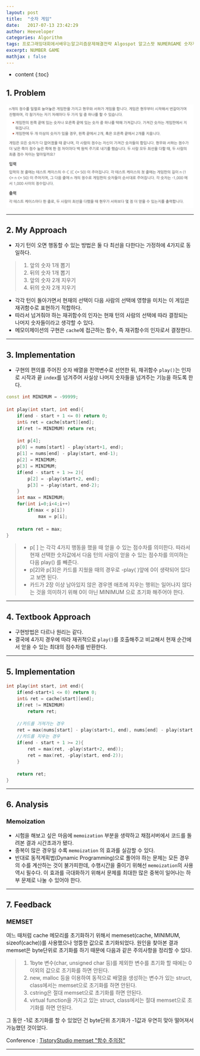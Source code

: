 ```yaml
---
layout: post
title:  "숫자 게임"
date:   2017-07-13 23:42:29
author: Heeveloper
categories: Algorithm
tags: 프로그래밍대회에서배우는알고리즘문제해결전략 Algospot 알고스팟 NUMERGAME 숫자게임 dp 동적계획법 메모이제이션 memoization
excerpt: NUMBER GAME
mathjax : false
---
```


* content
{:toc}

## 1. Problem
![screenshot](/img/numbergame_problem.png)
<br>

---
## 2. My Approach
* 자기 턴이 오면 행동할 수 있는 방법은 둘 다 최선을 다한다는 가정하에 4가지로 동일하다.
> 1. 앞의 숫자 1개 뽑기
> 2. 뒤의 숫자 1개 뽑기
> 3. 앞의 숫자 2개 지우기
> 4. 뒤의 숫자 2개 지우기

* 각각 턴이 돌아가면서 현재의 선택이 다음 사람의 선택에 영향을 미치는 이 게임은 재귀함수로 표현하기 적합하다.
* 따라서 넘겨줘야 하는 재귀함수의 인자는 현재 턴의 사람의 선택에 따라 결정되는 나머지 숫자들이라고 생각할 수 있다.
* 메모이제이션의 구현은 `cache`에 접근하는 함수, 즉 재귀함수의 인자로서 결정한다.

---
## 3. Implementation
* 구현의 편의를 주어진 숫자 배열을 전역변수로 선언한 뒤, 재귀함수 `play()`는 인자로 시작과 끝 `index`를 넘겨주어 사실상 나머지 숫자들을 넘겨주는 기능을 하도록 한다.

~~~c++
const int MINIMUM = -99999;

int play(int start, int end){
    if(end - start + 1 <= 0) return 0;
    int& ret = cache[start][end];
    if(ret != MINIMUM) return ret;

    int p[4];
    p[0] = nums[start] - play(start+1, end);
    p[1] = nums[end] - play(start, end-1);
    p[2] = MINIMUM;
    p[3] = MINIMUM;
    if(end - start + 1 >= 2){
        p[2] = -play(start+2, end);
        p[3] = -play(start, end-2);
    }
    int max = MINIMUM;
    for(int i=0;i<4;i++)
        if(max < p[i])
            max = p[i];

    return ret = max;
}
~~~
> * p[ ] 는 각각 4가지 행동을 했을 때 얻을 수 있는 점수차를 의미한다. 따라서 현재 선택한 숫자값에서 다음 턴의 사람이 얻을 수 있는 점수차를 의미하는 다음 play() 를 빼준다.
> * p[2]와 p[3]은 카드를 지웠을 때의 경우로 -play( )앞에 0이 생략되어 있다고 보면 된다.
> * 카드가 2장 이상 남아있지 않은 경우엔 애초에 지우는 행위는 일어나지 않다는 것을 의미하기 위해 0이 아닌 MINIMUM 으로 초기화 해주어야 한다.

---
## 4. Textbook Approach
* 구현방법은 다르나 원리는 같다.
* 결국에 4가지 경우에 따라 재귀적으로 `play()`를 호출해주고 비교해서 현재 순간에서 얻을 수 있는 최대의 점수차를 반환한다.

---
## 5. Implementation
~~~c++
int play(int start, int end){
    if(end-start+1 <= 0) return 0;
    int& ret = cache[start][end];
    if(ret != MINIMUM)
        return ret;

    //카드를 가져가는 경우
    ret = max(nums[start] - play(start+1, end), nums[end] - play(start,end-1));
    //카드를 지우는 경우
    if(end - start + 1 >= 2){
        ret = max(ret, -play(start+2, end));
        ret = max(ret, -play(start, end-2));
    }

    return ret;
}
~~~


---
## 6. Analysis
### Memoization
 * 시험을 해보고 싶은 마음에 `memoization` 부분을 생략하고 채점서버에서 코드를 돌려본 결과 시간초과가 됐다.
 * 중복이 많은 경우일 수록 `memoization` 의 효과를 실감할 수 있다.
 * 반대로 동적계획법(Dynamic Programming)으로 풀어야 하는 문제는 모든 경우의 수를 계산하는 것이 불가피한데, 수행시간을 줄이기 위해선 `memoization`의 사용 역시 필수다. 이 효과를 극대화하기 위해서 문제를 최대한 많은 중복이 일어나는 하부 문제로 나눌 수 있어야 한다.

---
## 7. Feedback
### MEMSET

  여느 때처럼 cache 메모리를 초기화하기 위해서 memeset(cache, MINIMUM, sizeof(cache))를 사용했으나 엉뚱한 값으로 초기화되었다.
  원인을 찾아본 결과 memset은 byte단위로 초기화를 하기 때문에 다음과 같은 주의사항을 정리할 수 있다.
  > 1. 1byte 변수(char, unsigned char 등)를 제외한 변수를 초기화 할 때에는 0이외의 값으로 초기화를 하면 안된다.
  > 2. new, malloc 등을 이용하여 동적으로 배열을 생성하는 변수가 있는 struct, class에서는 memset으로 초기화를 하면 안된다.
  > 3. cstring은 절대 memset으로 초기화를 하면 안된다.
  > 4. virtual function을 가지고 있는 struct, class에서는 절대 memset으로 초기화를 하면 안된다.

  그 동안 -1로 초기화를 할 수 있었던 건 byte단위 초기화가 -1값과 우연히 맞아 떨어져서 가능했던 것이었다.

  Conference : [TistoryStudio memset "함수 주의점"](http://beautyrain.tistory.com/7)

  ---
